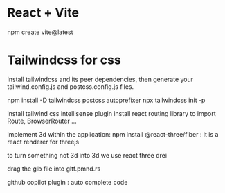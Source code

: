 # React + Vite

npm create vite@latest

# Tailwindcss for css

Install tailwindcss and its peer dependencies, then generate your tailwind.config.js and postcss.config.js files.

npm install -D tailwindcss postcss autoprefixer
npx tailwindcss init -p

install tailwind css intellisense plugin
install react routing library to import Route, BrowserRouter ...

implement 3d within the application:    npm install @react-three/fiber : it is a react renderer for threejs

to turn something not 3d into 3d we use react three drei

drag the glb file into gltf.pmnd.rs

github copilot plugin : auto complete code